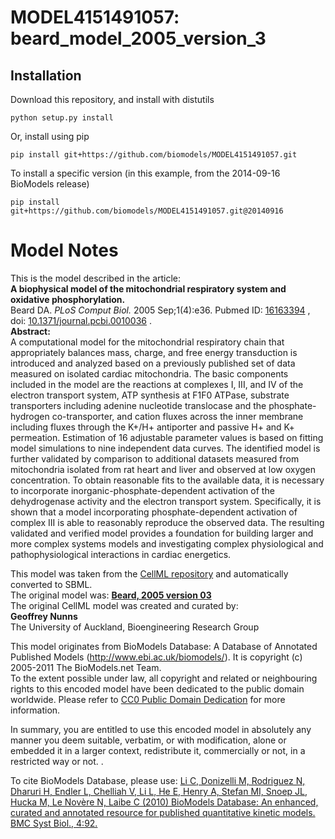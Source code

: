 # MODEL4151491057: beard_model_2005_version_3

## Installation

Download this repository, and install with distutils

`python setup.py install`

Or, install using pip

`pip install git+https://github.com/biomodels/MODEL4151491057.git`

To install a specific version (in this example, from the 2014-09-16 BioModels release)

`pip install git+https://github.com/biomodels/MODEL4151491057.git@20140916`


# Model Notes


This is the model described in the article:  
**A biophysical model of the mitochondrial respiratory system and oxidative phosphorylation.**   
Beard DA. _PLoS Comput Biol._ 2005 Sep;1(4):e36. Pubmed ID:
[16163394](http://www.ncbi.nlm.nih.gov/pubmed/16163394) , doi:
[10.1371/journal.pcbi.0010036](http://dx.doi.org/10.1371/journal.pcbi.0010036)
.  
**Abstract:**   
A computational model for the mitochondrial respiratory chain that
appropriately balances mass, charge, and free energy transduction is
introduced and analyzed based on a previously published set of data measured
on isolated cardiac mitochondria. The basic components included in the model
are the reactions at complexes I, III, and IV of the electron transport
system, ATP synthesis at F1F0 ATPase, substrate transporters including adenine
nucleotide translocase and the phosphate-hydrogen co-transporter, and cation
fluxes across the inner membrane including fluxes through the K+/H+ antiporter
and passive H+ and K+ permeation. Estimation of 16 adjustable parameter values
is based on fitting model simulations to nine independent data curves. The
identified model is further validated by comparison to additional datasets
measured from mitochondria isolated from rat heart and liver and observed at
low oxygen concentration. To obtain reasonable fits to the available data, it
is necessary to incorporate inorganic-phosphate-dependent activation of the
dehydrogenase activity and the electron transport system. Specifically, it is
shown that a model incorporating phosphate-dependent activation of complex III
is able to reasonably reproduce the observed data. The resulting validated and
verified model provides a foundation for building larger and more complex
systems models and investigating complex physiological and pathophysiological
interactions in cardiac energetics.

This model was taken from the [CellML
repository](http://www.cellml.org/models) and automatically converted to SBML.  
The original model was: [ **Beard, 2005 version 03**
](http://www.cellml.org/models/beard_2005_version03)  
The original CellML model was created and curated by:  
**Geoffrey Nunns**   
The University of Auckland, Bioengineering Research Group

This model originates from BioModels Database: A Database of Annotated
Published Models (http://www.ebi.ac.uk/biomodels/). It is copyright (c)
2005-2011 The BioModels.net Team.  
To the extent possible under law, all copyright and related or neighbouring
rights to this encoded model have been dedicated to the public domain
worldwide. Please refer to [CC0 Public Domain
Dedication](http://creativecommons.org/publicdomain/zero/1.0/) for more
information.

In summary, you are entitled to use this encoded model in absolutely any
manner you deem suitable, verbatim, or with modification, alone or embedded it
in a larger context, redistribute it, commercially or not, in a restricted way
or not. .  
  
To cite BioModels Database, please use: [Li C, Donizelli M, Rodriguez N,
Dharuri H, Endler L, Chelliah V, Li L, He E, Henry A, Stefan MI, Snoep JL,
Hucka M, Le Novère N, Laibe C (2010) BioModels Database: An enhanced, curated
and annotated resource for published quantitative kinetic models. BMC Syst
Biol., 4:92.](http://www.ncbi.nlm.nih.gov/pubmed/20587024)


